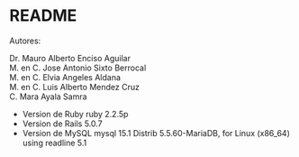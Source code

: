 # README

Autores:

Dr. Mauro Alberto Enciso Aguilar  
M. en C. Jose Antonio Sixto Berrocal  
M. en C. Elvia Angeles Aldana  
M. en C. Luis Alberto Mendez Cruz  
C. Mara Ayala Samra  

* Version de Ruby
ruby 2.2.5p
* Version de Rails
5.0.7
* Version de MySQL
mysql 15.1 Distrib 5.5.60-MariaDB, for Linux (x86_64) using readline 5.1
